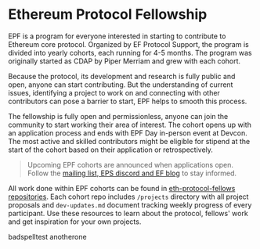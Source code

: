 <!-- markdownlint-disable MD013 -->

# Ethereum Protocol Fellowship

EPF is a program for everyone interested in starting to contribute to Ethereum core protocol. Organized by EF Protocol Support, the program is divided into yearly cohorts, each running for 4-5 months. The program was originally started as CDAP by Piper Merriam and grew with each cohort.

Because the protocol, its development and research is fully public and open, anyone can start contributing. But the understanding of current issues, identifying a project to work on and connecting with other contributors can pose a barrier to start, EPF helps to smooth this process.

The fellowship is fully open and permissionless, anyone can join the community to start working their area of interest. The cohort opens up with an application process and ends with EPF Day in-person event at Devcon. The most active and skilled contributors might be eligible for stipend at the start of the cohort based on their application or retrospectively.

> Upcoming EPF cohorts are announced when applications open. Follow the [mailing list, EPS discord and EF blog](/eps/intro.md#important-links) to stay informed.

All work done within EPF cohorts can be found in [eth-protocol-fellows repositories](https://github.com/orgs/eth-protocol-fellows/repositories). Each cohort repo includes `/projects` directory with all project proposals and `dev-updates.md` document tracking weekly progress of every participant. Use these resources to learn about the protocol, fellows' work and get inspiration for your own projects.

badspelltest
anotherone
